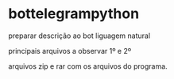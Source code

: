 # bottelegrampython

preparar descrição ao bot liguagem natural

principais arquivos a observar 1º e 2º


arquivos zip e rar com os arquivos do programa.
